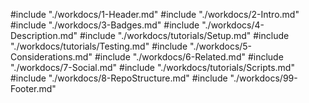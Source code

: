 #include "./workdocs/1-Header.md"
#include "./workdocs/2-Intro.md"
#include "./workdocs/3-Badges.md"
#include "./workdocs/4-Description.md"
#include "./workdocs/tutorials/Setup.md"
#include "./workdocs/tutorials/Testing.md"
#include "./workdocs/5-Considerations.md"
#include "./workdocs/6-Related.md"
#include "./workdocs/7-Social.md"
#include "./workdocs/tutorials/Scripts.md"
#include "./workdocs/8-RepoStructure.md"
#include "./workdocs/99-Footer.md"
